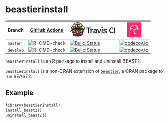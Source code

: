 # beastierinstall

Branch   |[GitHub Actions](https://github.com/ropensci/beastierinstall/actions)                                     |[![Travis CI logo](man/figures/TravisCI.png)](https://travis-ci.org)                                                  |[![Codecov logo](man/figures/Codecov.png)](https://www.codecov.io)
---------|----------------------------------------------------------------------------------------------------------|----------------------------------------------------------------------------------------------------------------------|---------------------------------------------------------------------------------------------------------------------------------------------------------------------------------------
`master` |![R-CMD-check](https://github.com/ropensci/beastierinstall/workflows/R-CMD-check/badge.svg?branch=master) |[![Build Status](https://travis-ci.org/ropensci/beastierinstall.svg?branch=master)](https://travis-ci.org/ropensci/beastierinstall) |[![codecov.io](https://codecov.io/github/ropensci/beastierinstall/coverage.svg?branch=master)](https://codecov.io/github/ropensci/beastierinstall/branch/master)
`develop`|![R-CMD-check](https://github.com/ropensci/beastierinstall/workflows/R-CMD-check/badge.svg?branch=develop)|[![Build Status](https://travis-ci.org/ropensci/beastierinstall.svg?branch=develop)](https://travis-ci.org/ropensci/beastierinstall)|[![codecov.io](https://codecov.io/github/ropensci/beastierinstall/coverage.svg?branch=develop)](https://codecov.io/github/ropensci/beastierinstall/branch/develop)

`beastierinstall` is an R package to install and uninstall BEAST2.

`beastierinstall` is a non-CRAN extension of [`beastier`](https://github.com/ropensci/beastier),
a CRAN package to run BEAST2.

## Example

```
library(beastierinstall)
install_beast2()
uninstall_beast2()
```
